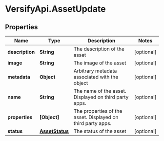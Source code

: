 # VersifyApi.AssetUpdate

## Properties

Name | Type | Description | Notes
------------ | ------------- | ------------- | -------------
**description** | **String** | The description of the asset | [optional] 
**image** | **String** | The image of the asset | [optional] 
**metadata** | **Object** | Arbitrary metadata associated with the object | [optional] 
**name** | **String** | The name of the asset. Displayed on third party apps. | [optional] 
**properties** | **[Object]** | The properties of the asset. Displayed on third party apps. | [optional] 
**status** | [**AssetStatus**](AssetStatus.md) | The status of the asset | [optional] 



